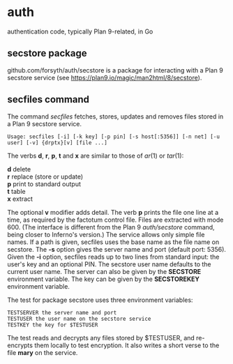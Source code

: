 # auth
authentication code, typically Plan 9-related, in Go

## secstore package
github.com/forsyth/auth/secstore is a package for interacting with a Plan 9 secstore service
(see https://plan9.io/magic/man2html/8/secstore).

## secfiles command
The command *secfiles* fetches, stores, updates and removes
files stored in a Plan 9 secstore service.

	Usage: secfiles [-i] [-k key] [-p pin] [-s host[:5356]] [-n net] [-u user] [-v] {drptx}[v] [file ...]

The verbs **d**, **r**, **p**, **t** and **x** are similar to those of *ar*(1) or *tar*(1):

**d** delete  
**r** replace (store or update)  
**p** print to standard output  
**t** table  
**x** extract  

The optional **v** modifier adds detail.
The verb **p** prints the file one line at a time, as required by the factotum control file.
Files are extracted with mode 600.
(The interface is different from the Plan 9 *auth/secstore* command, being closer to Inferno's version.)
The service allows only simple file names. If a path is given, secfiles uses the base name as the file name on secstore.
The **-s** option gives the server name and port (default port: 5356).
Given the **-i** option, secfiles reads up to two lines from standard input: the user's key and an optional PIN.
The secstore user name defaults to the current user name.
The server can also be given by the **SECSTORE** environment variable.
The key can be given by the **SECSTOREKEY** environment variable.

The test for package secstore uses three environment variables:

	TESTSERVER the server name and port
	TESTUSER the user name on the secstore service
	TESTKEY the key for $TESTUSER

The test reads and decrypts any files stored by $TESTUSER,
and re-encrypts them locally to test encryption.
It also writes a short verse to the file **mary** on the service.
